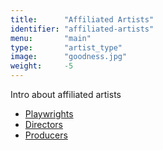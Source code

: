 ```yaml
---
title:      "Affiliated Artists"
identifier: "affiliated-artists"
menu:       "main"
type:       "artist_type"
image:      "goodness.jpg"
weight:     -5
---
```


Intro about affiliated artists

- [Playwrights](/affiliated-artists/playwrights)
- [Directors](/affiliated-artists/directors)
- [Producers](/affiliated-artists/producers)
